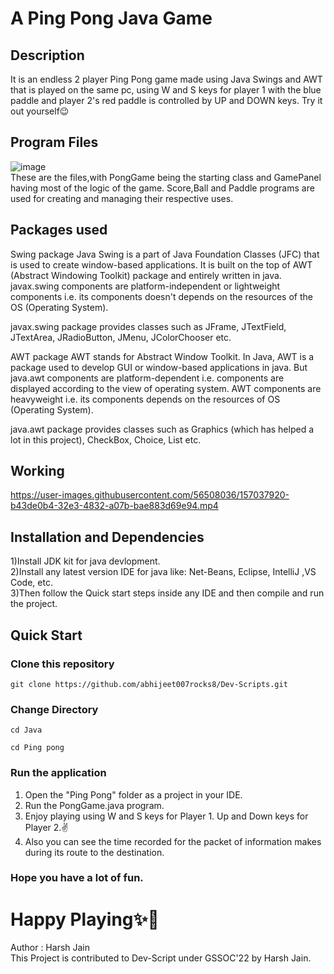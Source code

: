 # A Ping Pong Java Game

## Description
It is an endless 2 player Ping Pong game made using Java Swings and AWT that is played on the same pc, using W and S keys for player 1 with the blue paddle and player 2's red paddle is controlled by UP and DOWN keys.
Try it out yourself😉
<br>





## Program Files

![image](https://user-images.githubusercontent.com/56508036/157041471-31e6c331-0cde-4fc9-bf2b-3ffecae4bf84.png)
<br>
These are the files,with PongGame being the starting class and GamePanel having most of the logic of the game. Score,Ball and Paddle programs are used for creating and managing their respective uses.

## Packages used
Swing package
Java Swing is a part of Java Foundation Classes (JFC) that is used to create window-based applications. It is built on the top of AWT (Abstract Windowing Toolkit) package and entirely written in java. javax.swing components are platform-independent or lightweight components i.e. its components doesn't depends on the resources of the OS (Operating System).

javax.swing package provides classes such as JFrame, JTextField, JTextArea, JRadioButton, JMenu, JColorChooser etc.

AWT package
AWT stands for Abstract Window Toolkit. In Java, AWT is a package used to develop GUI or window-based applications in java. But java.awt components are platform-dependent i.e. components are displayed according to the view of operating system. AWT components are heavyweight i.e. its components depends on the resources of OS (Operating System).

java.awt package provides classes such as Graphics (which has helped a lot in this project), CheckBox, Choice, List etc.

## Working

https://user-images.githubusercontent.com/56508036/157037920-b43de0b4-32e3-4832-a07b-bae883d69e94.mp4

## Installation and Dependencies
1)Install JDK kit for java devlopment.
<br>
2)Install any latest version IDE for java like: Net-Beans, Eclipse, IntelliJ ,VS Code, etc.
<br>
3)Then follow the Quick start steps inside any IDE and then compile and run the project.
<br>


## Quick Start
### Clone this repository
``` 
git clone https://github.com/abhijeet007rocks8/Dev-Scripts.git
```

### Change Directory
```
cd Java
```
```
cd Ping pong

```

### Run the application

1. Open the "Ping Pong" folder as a project in your IDE.
2. Run the PongGame.java program.
3. Enjoy playing using W and S keys for Player 1. Up and Down keys for Player 2.✌
4. Also you can see the time recorded for the packet of information makes during its route to the destination.

### Hope you have a lot of fun.

# Happy Playing✨🎉

Author : Harsh Jain
<br>
This Project is contributed to Dev-Script under GSSOC'22 by Harsh Jain.
